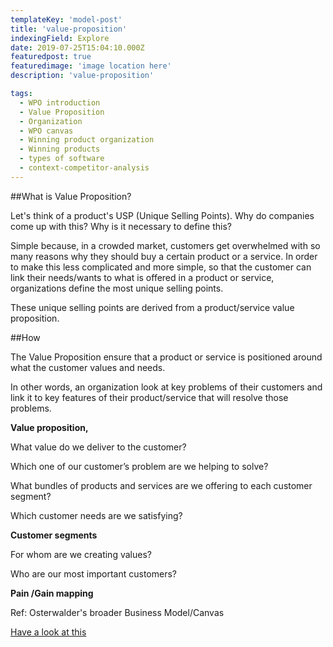 ```yaml
---
templateKey: 'model-post'
title: 'value-proposition'
indexingField: Explore
date: 2019-07-25T15:04:10.000Z
featuredpost: true
featuredimage: 'image location here'
description: 'value-proposition'

tags:
  - WPO introduction
  - Value Proposition
  - Organization
  - WPO canvas
  - Winning product organization
  - Winning products
  - types of software
  - context-competitor-analysis
---
```


##What is Value Proposition?



Let's think of a product's USP (Unique Selling Points). Why do companies come up with this? Why is it necessary to define this?



Simple because, in a crowded market, customers get overwhelmed with so many reasons why they should buy a certain product or a service. In order to make this less complicated and more simple, so that the customer can link their needs/wants to what is offered in a product or service, organizations define the most unique selling points.



These unique selling points are derived from a product/service value proposition.

##How

The Value Proposition ensure that a product or service is positioned around what the customer values and needs.

In other words, an organization look at key problems of their customers and link it to key features of their product/service that will resolve those problems.

**Value proposition,**

What value do we deliver to the customer?

Which one of our customer’s problem are we helping to solve?

What bundles of products and services are we offering to each customer segment?

Which customer needs are we satisfying?

**Customer segments** 

For whom are we creating values?

Who are our most important customers?



**Pain /Gain mapping**

Ref: Osterwalder's broader Business Model/Canvas

[Have a look at this]('https://app.maturify.com/app/models/edit-model/58fe36779963bf00012edaee/5ad579ddaebc270001fc15ae/competency/5ae0732eedd25f00010c5bda#published')



